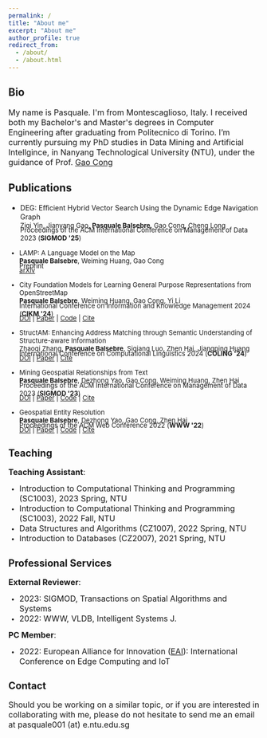 ```yaml
---
permalink: /
title: "About me"
excerpt: "About me"
author_profile: true
redirect_from: 
  - /about/
  - /about.html
---
```


<style type="text/css">
          
        .mybr {
            display: block;
            margin-bottom: -.5em;
        }
  
</style>

## Bio

<font size="3">My name is Pasquale. I'm from Montescaglioso, Italy. I received both my Bachelor's and Master's degrees in Computer Engineering after graduating from Politecnico di Torino. I’m currently pursuing my PhD studies in Data Mining and Artificial Intellgince, in Nanyang Technological University (NTU), under the guidance of Prof. <a href="https://personal.ntu.edu.sg/gaocong/" target="_blank">Gao Cong</a></font>

<!---
## Interests
--
<font size="3">My main interest lies in developing algorithms and techniques that enable the employment of Artificial Intelligence in geospatial applications, such as data integration (WWW '22), automatic knowledge graph construction (SIGMOD '23), classification of buildings functionality from their shape and context.</font>
-->
  
<!--- ## Projects <a href="./osm/">OSM</a> ---> 
  
  
## Publications

- DEG: Eﬀicient Hybrid Vector Search Using the Dynamic Edge Navigation Graph <br><font size="2">Ziqi Yin, Jianyang Gao, <b>Pasquale Balsebre</b>, Gao Cong, Cheng Long<span class="mybr"></span>Proceedings of the ACM International Conference on Management of Data 2023 (<b>SIGMOD '25</b>)

<!---
<span class="mybr"></span><a href="https://doi.org/10.1145/3627673.3679662" target="_blank">DOI</a> | <a href="./files/CityFM.pdf" target="_blank">Paper</a> | <a href="https://github.com/PasqualeTurin/CityFM" target="_blank">Code</a> | <a href="./files/cikm24.txt" target="_blank">Cite</a></font>
-->

- LAMP: A Language Model on the Map <br><font size="2"><b>Pasquale Balsebre</b>, Weiming Huang, Gao Cong<span class="mybr"></span>Preprint<span class="mybr"></span><a href="http://arxiv.org/abs/2403.09059" target="_blank">arXiv</a></font>

- City Foundation Models for Learning General Purpose Representations from OpenStreetMap <br><font size="2"><b>Pasquale Balsebre</b>, Weiming Huang, Gao Cong, Yi Li<span class="mybr"></span>International Conference on  Information and Knowledge Management 2024 (<b>CIKM '24</b>)<span class="mybr"></span><a href="https://doi.org/10.1145/3627673.3679662" target="_blank">DOI</a> | <a href="./files/CityFM.pdf" target="_blank">Paper</a> | <a href="https://github.com/PasqualeTurin/CityFM" target="_blank">Code</a> | <a href="./files/cikm24.txt" target="_blank">Cite</a></font>

- StructAM: Enhancing Address Matching through Semantic Understanding of Structure-aware Information <br><font size="2">Zhaoqi Zhang, <b>Pasquale Balsebre</b>, Siqiang Luo, Zhen Hai, Jiangping Huang<span class="mybr"></span>International Conference on Computational Linguistics 2024 (<b>COLING '24</b>)<span class="mybr"></span><a href="https://aclanthology.org/2024.lrec-main.1333/" target="_blank">DOI</a> | <a href="./files/StructAM.pdf" target="_blank">Paper</a> | <a href="./files/coling24.txt" target="_blank">Cite</a></font>

- Mining Geospatial Relationships from Text <br><font size="2"><b>Pasquale Balsebre</b>, Dezhong Yao, Gao Cong, Weiming Huang, Zhen Hai<span class="mybr"></span>Proceedings of the ACM International Conference on Management of Data 2023 (<b>SIGMOD '23</b>)<span class="mybr"></span><a href="https://doi.org/10.1145/3588947" target="_blank">DOI</a> | <a href="./files/Mining Geospatial Relationships from Text.pdf" target="_blank">Paper</a> | <a href="https://github.com/PasqualeTurin/GTMiner" target="_blank">Code</a> | <a href="./files/sigmod23.txt" target="_blank">Cite</a></font>


- Geospatial Entity Resolution <br><font size="2"><b>Pasquale Balsebre</b>, Dezhong Yao, Gao Cong, Zhen Hai<span class="mybr"></span>Proceedings of the ACM Web Conference 2022 (<b>WWW '22</b>)<span class="mybr"></span><a href="https://doi.org/10.1145/3485447.3512026" target="_blank">DOI</a> | <a href="./files/Geospatial Entity Resolution.pdf" target="_blank">Paper</a> | <a href="https://github.com/PasqualeTurin/Geo-ER" target="_blank">Code</a> | <a href="./files/www22.txt" target="_blank">Cite</a></font>

## Teaching

<font size="3"><b>Teaching Assistant</b>:</font>

- <font size="3"> Introduction to Computational Thinking and Programming (SC1003), 2023 Spring, NTU </font>
- <font size="3"> Introduction to Computational Thinking and Programming (SC1003), 2022 Fall, NTU </font>
- <font size="3"> Data Structures and Algorithms (CZ1007), 2022 Spring, NTU </font>
- <font size="3"> Introduction to Databases (CZ2007), 2021 Spring, NTU </font>

## Professional Services

<font size="3"><b>External Reviewer</b>:</font>

- <font size="3">2023: SIGMOD, Transactions on Spatial Algorithms and Systems</font>
- <font size="3">2022: WWW, VLDB, Intelligent Systems J.</font>

<font size="3"><b>PC Member</b>:</font>

- <font size="3">2022: European Alliance for Innovation (<a href="https://iceci-conference.eai-conferences.org/2022/technical-program-committee/" target="_blank">EAI</a>): International Conference on Edge Computing and IoT</font>
  
## Contact

<font size="3">
Should you be working on a similar topic, or if you are interested in collaborating with me, please do not hesitate to send me an email at pasquale001 (at) e.ntu.edu.sg
</font>

<img src="http://nopmo.altervista.org/AAA_togithub.php" width="10px" height="10px" hidden/>
